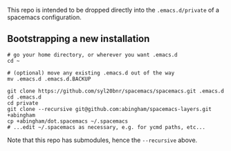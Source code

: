 This repo is intended to be dropped directly into the `.emacs.d/private` of a
spacemacs configuration. 

## Bootstrapping a new installation
```
# go your home directory, or wherever you want .emacs.d
cd ~

# (optional) move any existing .emacs.d out of the way
mv .emacs.d .emacs.d.BACKUP

git clone https://github.com/syl20bnr/spacemacs/spacemacs.git .emacs.d
cd .emacs.d
cd private
git clone --recursive git@github.com:abingham/spacemacs-layers.git +abingham
cp +abingham/dot.spacemacs ~/.spacemacs
# ...edit ~/.spacemacs as necessary, e.g. for ycmd paths, etc...
```

Note that this repo has submodules, hence the `--recursive` above.
